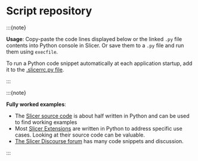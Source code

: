 # Script repository

:::{note}

**Usage**: Copy-paste the code lines displayed below or the linked `.py` file contents into Python console in Slicer. Or save them to a `.py` file and run them using `execfile`.

To run a Python code snippet automatically at each application startup, add it to the [.slicerrc.py file](../user_guide/settings.md#application-startup-file).

:::

:::{note}

**Fully worked examples**:
* The [Slicer source code](https://github.com/Slicer/Slicer) is about half written in Python and can be used to find working examples
* Most [Slicer Extensions](https://github.com/topics/3d-slicer-extension) are written in Python to address specific use cases.  Looking at their source code can be valuable.
* [The Slicer Discourse forum](https://discourse.slicer.org/) has many code snippets and discussion. 

:::

```{include} script_repository/gui.md
```

```{include} script_repository/dicom.md
```

```{include} script_repository/markups.md
```

```{include} script_repository/models.md
```

```{include} script_repository/plots.md
```

```{include} script_repository/screencapture.md
```

```{include} script_repository/segmentations.md
```

```{include} script_repository/sequences.md
```

```{include} script_repository/subjecthierarchy.md
```

```{include} script_repository/tractography.md
```

```{include} script_repository/transforms.md
```

```{include} script_repository/volumes.md
```
